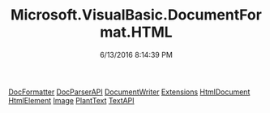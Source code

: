 ﻿---
title: Microsoft.VisualBasic.DocumentFormat.HTML
date: 6/13/2016 8:14:39 PM
---

[DocFormatter](T-Microsoft.VisualBasic.DocumentFormat.HTML.DocFormatter.html)
[DocParserAPI](T-Microsoft.VisualBasic.DocumentFormat.HTML.DocParserAPI.html)
[DocumentWriter](T-Microsoft.VisualBasic.DocumentFormat.HTML.DocumentWriter.html)
[Extensions](T-Microsoft.VisualBasic.DocumentFormat.HTML.Extensions.html)
[HtmlDocument](T-Microsoft.VisualBasic.DocumentFormat.HTML.HtmlDocument.html)
[HtmlElement](T-Microsoft.VisualBasic.DocumentFormat.HTML.HtmlElement.html)
[Image](T-Microsoft.VisualBasic.DocumentFormat.HTML.Image.html)
[PlantText](T-Microsoft.VisualBasic.DocumentFormat.HTML.PlantText.html)
[TextAPI](T-Microsoft.VisualBasic.DocumentFormat.HTML.TextAPI.html)
